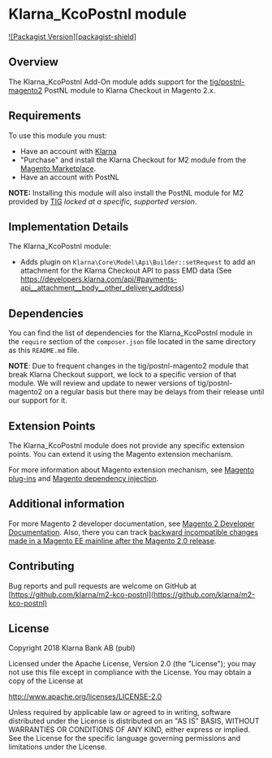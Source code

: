 # Klarna_KcoPostnl module

[![Packagist Version][packagist-shield]](https://packagist.org/packages/klarna/module-kco-post-nl)

## Overview

The Klarna_KcoPostnl Add-On module adds support for the [tig/postnl-magento2](https://github.com/tig-nl/postnl-magento2/) PostNL module to Klarna Checkout in Magento 2.x.

## Requirements
To use this module you must:
 * Have an account with [Klarna](https://www.klarna.com)
 * "Purchase" and install the Klarna Checkout for M2 module from the [Magento Marketplace](https://marketplace.magento.com/klarna-m2-checkout.html).
 * Have an account with PostNL

**NOTE:** Installing this module will also install the PostNL module for M2 provided by [TIG](https://tig.nl/) _locked at a specific, supported version_.

## Implementation Details

The Klarna_KcoPostnl module:

 * Adds plugin on `Klarna\Core\Model\Api\Builder::setRequest` to add an attachment for the Klarna Checkout API to pass EMD data (See https://developers.klarna.com/api/#payments-api__attachment__body__other_delivery_address)

## Dependencies

You can find the list of dependencies for the Klarna_KcoPostnl module in the `require` section of the `composer.json` file located in the same directory as this `README.md` file.

**NOTE**: Due to frequent changes in the tig/postnl-magento2 module that break Klarna Checkout support, we lock to a specific version of that module. We will review and update to newer versions of tig/postnl-magento2 on a regular basis but there may be delays from their release until our support for it.

## Extension Points

The Klarna_KcoPostnl module does not provide any specific extension points. You can extend it using the Magento extension mechanism.

For more information about Magento extension mechanism, see [Magento plug-ins](http://devdocs.magento.com/guides/v2.0/extension-dev-guide/plugins.html) and [Magento dependency injection](http://devdocs.magento.com/guides/v2.0/extension-dev-guide/depend-inj.html).

## Additional information

For more Magento 2 developer documentation, see [Magento 2 Developer Documentation](http://devdocs.magento.com). Also, there you can track [backward incompatible changes made in a Magento EE mainline after the Magento 2.0 release](http://devdocs.magento.com/guides/v2.0/release-notes/changes/ee_changes.html).

## Contributing

Bug reports and pull requests are welcome on GitHub at [https://github.com/klarna/m2-kco-postnl](https://github.com/klarna/m2-kco-postnl)

## License

Copyright 2018 Klarna Bank AB (publ)

Licensed under the Apache License, Version 2.0 (the "License");
you may not use this file except in compliance with the License.
You may obtain a copy of the License at

 http://www.apache.org/licenses/LICENSE-2.0

Unless required by applicable law or agreed to in writing, software
distributed under the License is distributed on an "AS IS" BASIS,
WITHOUT WARRANTIES OR CONDITIONS OF ANY KIND, either express or implied.
See the License for the specific language governing permissions and
limitations under the License.
